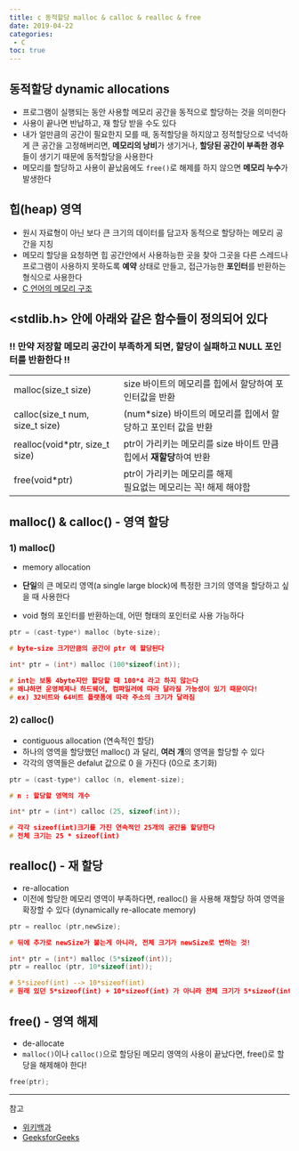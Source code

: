 ```yaml
---
title: c 동적할당 malloc & calloc & realloc & free
date: 2019-04-22
categories:
 - C
toc: true
---
```




## 동적할당 dynamic allocations

- 프로그램이 실행되는 동안 사용할 메모리 공간을 동적으로 할당하는 것을 의미한다
- 사용이 끝나면 반납하고, 재 할당 받을 수도 있다
- 내가 얼만큼의 공간이 필요한지 모를 때, 동적할당을 하지않고 정적할당으로 넉넉하게 큰 공간을 고정해버리면, **메모리의 낭비**가 생기거나, **할당된 공간이 부족한 경우**들이 생기기  때문에 동적할당을 사용한다
- 메모리를 할당하고 사용이 끝났음에도 `free()`로 해제를 하지 않으면 **메모리 누수**가 발생한다





## 힙(heap) 영역

- 원시 자료형이 아닌 보다 큰 크기의 데이터를 담고자 동적으로 할당하는 메모리 공간을 지칭
- 메모리 할당을 요청하면 힙 공간안에서 사용하능한 곳을 찾아 그곳을 다른 스레드나 프로그램이 사용하지 못하도록 **예약** 상태로 만들고, 접근가능한 **포인터**를 반환하는 형식으로 사용한다
- [C 언어의 메모리 구조](#)





## <stdlib.h> 안에 아래와 같은 함수들이 정의되어 있다

### !! 만약 저장할 메모리 공간이 부족하게 되면, 할당이 실패하고 NULL 포인터를 반환한다 !!

<table>
    <tr>
        <td>malloc(size_t size)</td>
        <td>size 바이트의 메모리를 힙에서 할당하여 포인터값을 반환</td>
    </tr>
    <tr>
        <td>calloc(size_t num, size_t size)</td>
        <td>(num*size) 바이트의 메모리를 힙에서 할당하고 포인터 값을 반환</td>
    </tr>
    <tr>
        <td>realloc(void*ptr, size_t size)</td>
        <td>ptr이 가리키는 메모리를 size 바이트 만큼 힙에서 <strong>재할당</strong>하여 반환</td>
    </tr>
    <tr>
        <td>free(void*ptr)</td>
        <td>ptr이 가리키는 메모리를 해제<br/> 필요없는 메모리는 꼭! 해제 해야함</td>
    </tr>
</table>





## malloc() & calloc() - 영역 할당

### 1) malloc()

- memory allocation

- **단일**의 큰 메모리 영역(a single large block)에 특정한 크기의 영역을 할당하고 싶을 때 사용한다 

- void 형의 포인터를 반환하는데, 어떤 형태의 포인터로 사용 가능하다

  

```c
ptr = (cast-type*) malloc (byte-size);

# byte-size 크기만큼의 공간이 ptr 에 할당된다
```

```c
int* ptr = (int*) malloc (100*sizeof(int));

# int는 보통 4byte지만 할당할 때 100*4 라고 하지 않는다
# 왜냐하면 운영체제나 하드웨어, 컴파일러에 따라 달라질 가능성이 있기 때문이다!
# ex) 32비트와 64비트 플랫폼에 따라 주소의 크기가 달라짐 
```



### 2) calloc()

- contiguous allocation (연속적인 할당)
- 하나의 영역을 할당했던 malloc() 과 달리, **여러 개**의 영역을 할당할 수 있다
- 각각의 영역들은 defalut 값으로 0 을 가진다 (0으로 초기화)

```c
ptr = (cast-type*) calloc (n, element-size);

# n : 할당할 영역의 개수
```

```c
int* ptr = (int*) calloc (25, sizeof(int));

# 각각 sizeof(int)크기를 가진 연속적인 25개의 공간을 할당한다
# 전체 크기는 25 * sizeof(int)
```







## realloc() - 재 할당

- re-allocation
- 이전에 할당한 메모리 영역이 부족하다면, realloc() 을 사용해 재할당 하여 영역을 확장할 수 있다 (dynamically re-allocate memory)

```c
ptr = realloc (ptr,newSize);

# 뒤에 추가로 newSize가 붙는게 아니라, 전체 크기가 newSize로 변하는 것!
```

```c
int* ptr = (int*) malloc (5*sizeof(int));
ptr = realloc (ptr, 10*sizeof(int));

# 5*sizeof(int) --> 10*sizeof(int)
# 원래 있던 5*sizeof(int) + 10*sizeof(int) 가 아니라 전체 크기가 5*sizeof(int) 에서 10*sizeof(int)로 재할당 된다
```





## free() - 영역 해제

- de-allocate
- `malloc()`이나 `calloc()`으로 할당된 메모리 영역의 사용이 끝났다면, free()로 할당을 해제해야 한다!

```c
free(ptr);
```








<hr/>

참고

- [위키백과](<https://ko.wikipedia.org/wiki/%EB%8F%99%EC%A0%81_%EB%A9%94%EB%AA%A8%EB%A6%AC_%ED%95%A0%EB%8B%B9>)
- [GeeksforGeeks](<https://www.geeksforgeeks.org/dynamic-memory-allocation-in-c-using-malloc-calloc-free-and-realloc/>)